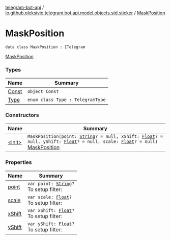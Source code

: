 [telegram-bot-api](../../index.md) / [io.github.oleksivio.telegram.bot.api.model.objects.std.sticker](../index.md) / [MaskPosition](./index.md)

# MaskPosition

`data class MaskPosition : ITelegram`

[MaskPosition](https://core.telegram.org/bots/api/#maskposition)

### Types

| Name | Summary |
|---|---|
| [Const](-const/index.md) | `object Const` |
| [Type](-type/index.md) | `enum class Type : TelegramType` |

### Constructors

| Name | Summary |
|---|---|
| [&lt;init&gt;](-init-.md) | `MaskPosition(point: `[`String`](https://kotlinlang.org/api/latest/jvm/stdlib/kotlin/-string/index.html)`? = null, xShift: `[`Float`](https://kotlinlang.org/api/latest/jvm/stdlib/kotlin/-float/index.html)`? = null, yShift: `[`Float`](https://kotlinlang.org/api/latest/jvm/stdlib/kotlin/-float/index.html)`? = null, scale: `[`Float`](https://kotlinlang.org/api/latest/jvm/stdlib/kotlin/-float/index.html)`? = null)`<br>[MaskPosition](https://core.telegram.org/bots/api/#maskposition) |

### Properties

| Name | Summary |
|---|---|
| [point](point.md) | `var point: `[`String`](https://kotlinlang.org/api/latest/jvm/stdlib/kotlin/-string/index.html)`?`<br>To setup filter: |
| [scale](scale.md) | `var scale: `[`Float`](https://kotlinlang.org/api/latest/jvm/stdlib/kotlin/-float/index.html)`?`<br>To setup filter: |
| [xShift](x-shift.md) | `var xShift: `[`Float`](https://kotlinlang.org/api/latest/jvm/stdlib/kotlin/-float/index.html)`?`<br>To setup filter: |
| [yShift](y-shift.md) | `var yShift: `[`Float`](https://kotlinlang.org/api/latest/jvm/stdlib/kotlin/-float/index.html)`?`<br>To setup filter: |
